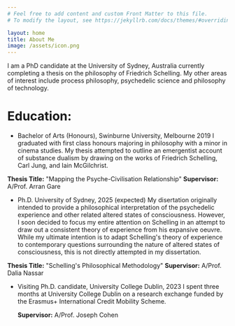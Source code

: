 ```yaml
---
# Feel free to add content and custom Front Matter to this file.
# To modify the layout, see https://jekyllrb.com/docs/themes/#overriding-theme-defaults

layout: home
title: About Me
image: /assets/icon.png
---
```

I am a PhD candidate at the University of Sydney, Australia currently completing a thesis on the philosophy of Friedrich Schelling. My other areas of interest include process philosophy, psychedelic science and philosophy of technology.

Education:
======
* Bachelor of Arts (Honours), Swinburne University, Melbourne 2019
  I graduated with first class honours majoring in philosophy with a minor in cinema studies. My thesis attempted to outline an emergentist account of substance dualism by drawing on the works of Friedrich Schelling, Carl Jung, and Iain McGilchrist.

**Thesis Title:** "Mapping the Psyche-Civilisation Relationship"
**Supervisor:** A/Prof. Arran Gare
* Ph.D. University of Sydney, 2025 (expected)
  My disertation originally intended to provide a philosophical interpretation of the psychedelic experience and other related altered states of consciousness. However, I soon decided to focus my entire attention on Schelling in an attempt to draw out a consistent theory of experience from his expansive oeuvre. While my ultimate intention is to adapt Schelling's theory of experience to contemporary questions surrounding the nature of altered states of consciousness, this is not directly attempted in my dissertation.

**Thesis Title:** "Schelling's Philosophical Methodology"
**Supervisor:** A/Prof. Dalia Nassar
* Visiting Ph.D. candidate, University College Dublin, 2023
  I spent three months at University College Dublin on a research exchange funded by the Erasmus+ International Credit Mobility Scheme. 

  **Supervisor:** A/Prof. Joseph Cohen
